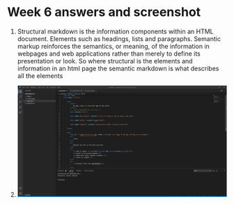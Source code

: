 # Week 6 answers and screenshot

1.  Structural markdown is the information components within an HTML document. Elements such as headings, lists and paragraphs. Semantic markup reinforces the semantics, or meaning, of the information in webpages and web applications rather than merely to define its presentation or look. So where structural is the elements and information in an html page the semantic markdown is what describes all the elements 

2. ![images](./images/screenshot.PNG)


